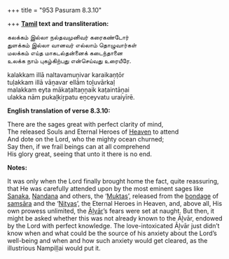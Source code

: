 +++
title = "953 Pasuram 8.3.10"

+++
**[Tamil](/definition/tamil#history "show Tamil definitions") text and transliteration:**

கலக்கம் இல்லா நல்தவமுனிவர் கரைகண்டோர்  
துளக்கம் இல்லா வானவர் எல்லாம் தொழுவார்கள்  
மலக்கம் எய்த மாகடல்தன்னைக் கடைந்தானை  
உலக்க நாம் புகழ்கிற்பது என்செய்வது உரையீரே.

kalakkam illā naltavamuṉivar karaikaṇṭōr  
tuḷakkam illā vāṉavar ellām toḻuvārkaḷ  
malakkam eyta mākaṭaltaṉṉaik kaṭaintāṉai  
ulakka nām pukaḻkiṟpatu eṉceyvatu uraiyīrē.

**English translation of verse 8.3.10:**

There are the sages great with perfect clarity of mind,  
The released Souls and Eternal Heroes of [Heaven](/definition/heaven#history "show Heaven definitions") to attend  
And dote on the Lord, who the mighty ocean churned;  
Say then, if we frail beings can at all comprehend  
His glory great, seeing that unto it there is no end.

**Notes:**

It was only when the Lord finally brought home the fact, quite reassuring, that He was carefully attended upon by the most eminent sages like [Sanaka](/definition/sanaka#vaishnavism "show Sanaka definitions"), [Nandana](/definition/nandana#vaishnavism "show Nandana definitions") and others, the ‘[Muktas](/definition/mukta#vaishnavism "show Muktas definitions")’, released from the [bondage](/definition/bondage#history "show bondage definitions") of [samsāra](/definition/samsara#history "show samsāra definitions") and the ‘[Nityas](/definition/nitya#vaishnavism "show Nityas definitions")’, the Eternal Heroes in Heaven, and, above all, His own prowess unlimited, the [Āḻvār](/definition/aḻvar#vaishnavism "show Āḻvār definitions")’s fears were set at naught. But then, it might be asked whether this was not already known to the Āḻvār, endowed by the Lord with perfect knowledge. The love-intoxicated Āḻvār just didn’t know when and what could be the source of his anxiety about the Lord’s well-being and when and how such anxiety would get cleared, as the illustrious Nampiḷḷai would put it.


